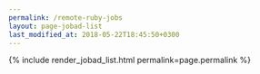 ```yaml
---
permalink: /remote-ruby-jobs
layout: page-jobad-list
last_modified_at: 2018-05-22T18:45:50+0300
---
```

{% include render_jobad_list.html permalink=page.permalink %}
